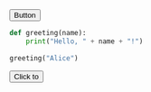 <head>
  <link rel="stylesheet" type="text/css" href="/docs/button.css">
 </head>
 


<body>
  <!--   <button style="--clr:#EA00FF"><span>Button</span><i></i></button> -->
  <!-- <button style="--clr:#FFF01F"><span>Button</span><i></i></button> -->
  <!-- <button style="--clr:#7FFF00"><span>Button</span><i></i></button> -->
  <!-- <button style="--clr:#FF5E00"><span>Button</span><i></i></button> -->
  <button style="--clr:#39FF14"><span>Button</span><i></i></button>


</body>




















































```python
def greeting(name):
    print("Hello, " + name + "!")
    
greeting("Alice")
```



<button onclick="document.getElementById('hidden-text').style.display='flex'">Click to</button>

<div id="hidden-text" style="display:none">
This text will appear after clicking the button.
</div>

